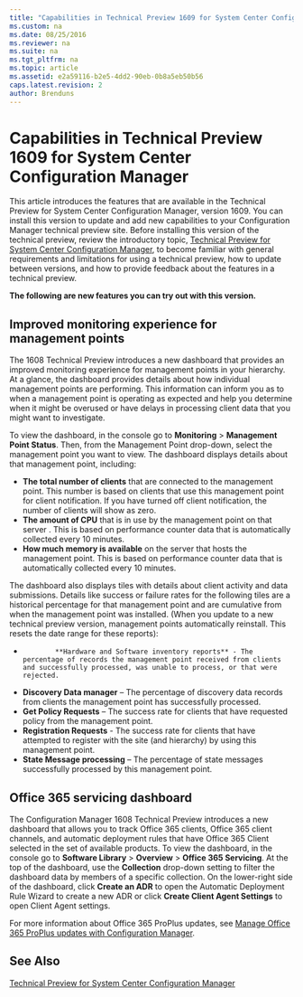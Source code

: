```yaml
---
title: "Capabilities in Technical Preview 1609 for System Center Configuration Manager"
ms.custom: na
ms.date: 08/25/2016
ms.reviewer: na
ms.suite: na
ms.tgt_pltfrm: na
ms.topic: article
ms.assetid: e2a59116-b2e5-4dd2-90eb-0b8a5eb50b56
caps.latest.revision: 2
author: Brenduns
---
```

# Capabilities in Technical Preview 1609 for System Center Configuration Manager


This article introduces the features that are available in the Technical Preview for System Center Configuration Manager, version 1609. You can install this version to update and add new capabilities to your Configuration Manager technical preview site.      Before installing this version of the technical preview, review the introductory topic, [Technical Preview for System Center Configuration Manager](../../core/get-started/technical-preview.md), to become familiar with general requirements and limitations for using a technical preview, how to update between versions, and how to provide feedback about the features in a technical preview.    



**The following are new features you can try out with this version.**  
 

## Improved monitoring experience for management points 
The 1608 Technical Preview introduces a new dashboard that provides an improved monitoring experience for management points in your hierarchy. At a glance, the dashboard provides details about how individual management points are performing. This information can inform you as to when a management point is operating as expected and help you determine when it might be overused or have delays in processing client data that you might want to investigate. 

To view the dashboard, in the console go to **Monitoring** > **Management Point Status**.  Then, from the Management Point drop-down, select the management point you want to view.  The dashboard displays details about that management point, including:  
 - **The total number of clients** that are connected to the management point. This number is based on clients that use this management point for client notification. If you have turned off client notification, the number of clients will show as zero. 
 - **The amount of CPU** that is in use by the management point on that server . This is based on performance counter data that is automatically collected every 10 minutes.
- **How much memory is available** on the server that hosts the management point. This is based on performance counter data that is automatically collected every 10 minutes.
                
The dashboard also displays tiles with details about client activity and data submissions. Details like success or failure rates for the following tiles are a historical percentage for that management point and are cumulative from when the management point was installed. (When you update to a new technical preview version, management points automatically reinstall. This resets the date range for these reports):  
 -             **Hardware and Software inventory reports** - The percentage of records the management point received from clients and successfully processed, was unable to process, or that were rejected.
-  **Discovery Data manager** – The percentage of discovery data records from clients the management point has successfully processed. 
 - **Get Policy Requests** – The success rate for clients that have requested policy from the management point.
- **Registration Requests** - The success rate for clients that have attempted to register with the site (and hierarchy) by using this management point. 
 - **State Message processing** – The percentage of state messages successfully processed by this management point.


## Office 365 servicing dashboard
The Configuration Manager 1608 Technical Preview introduces a new dashboard that allows you to track Office 365 clients, Office 365 client channels, and automatic deployment rules that have Office 365 Client selected in the set of available products. To view the dashboard, in the console go to **Software Library** > **Overview** > **Office 365 Servicing**. At the top of the dashboard, use the **Collection** drop-down setting to filter the dashboard data by members of a specific collection. On the lower-right side of the dashboard, click **Create an ADR** to open the Automatic Deployment Rule Wizard to create a new ADR or  click **Create Client Agent Settings** to open Client Agent settings. 

For more information about Office 365 ProPlus updates, see [Manage Office 365 ProPlus updates with Configuration Manager](../../sum/deploy-use/manage-office-365-proplus-updates.md).






## See Also
[Technical Preview for System Center Configuration Manager](../../core/get-started/technical-preview.md)